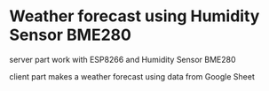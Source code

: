 # Weather forecast using Humidity Sensor BME280

server part work with ESP8266 and Humidity Sensor BME280

client part makes a weather forecast using data from Google Sheet
